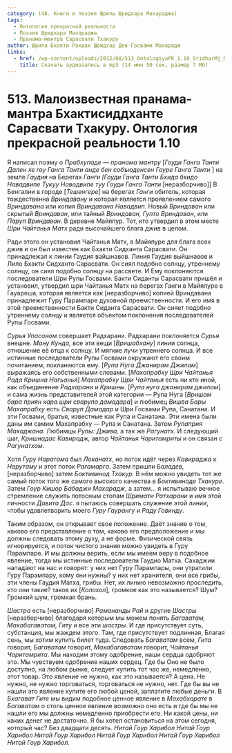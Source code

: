 ```yaml
---
category: (48. Книги и поэзия Шрилы Шридхара Махараджа)
tags:
  - Онтология прекрасной реальности
  - Поэзия Шридхара Махараджа
  - Пранама-мантра Сарасвати Тхакуру
author: Шрила Бхакти Ракшак Шридхар Дев-Госвами Махарадж
links:
  - href: /wp-content/uploads/2012/08/513_OntologiyaPR_1.10_SridharMj_Maloizvestnaya_pranama-mantra_Bhaktisiddhante_Sarasvati_Thakuru.mp3
    title: Скачать аудиозапись в mp3 (14 мин 50 сек, размер 7 Мб)
---
```


# 513. Малоизвестная пранама-мантра Бхактисиддханте Сарасвати Тхакуру. Онтология прекрасной реальности 1.10

Я написал поэму о *Прабхупаде* — *пранама* *мантру* [*Гоуди Ганга Танти Дален хе гоу Ганга Танти анде бен собъюденсен Гоуре Ганга Танти* ] на земле *Гаудия* на Берегах *Ганги* *[Гоуди* *Ганга Танти Бхида бхидо Навадвипе Тукуу Наводвипе туу Гоуди Ганга Танти* [неразборчиво]] В Бенгалии в городе [*Тешенгере*] на берегах *Ганги* обитель, которая тождественна *Вриндавану* и которая является проявлением самого *Вриндавана* или копия *Вриндавана Навадвип*. Новый *Вриндаван* или скрытый *Вриндаван*, или тайный *Вриндаван, Гупто Вриндаван*, или *Паруп* *Вриндаван*. В деревне Майяпур. Тот, кто утвердил в этом месте *Шри Чайтанья Матх* ради высочайшего блага *джив* в целом.

Ради этого он установил Чайтанья Матх, в Майяпуре для блага всех джив и он был известен как Бхакти Сидханта Сарасвати. Он принадлежал к линии Гаудия вайшнавов. Линия Гаудия выйшнавов и Лило Бхакти Сидханто Сарасвати. Он сиял подобно солнцу, утреннему солнцу, он сиял подобно солнцу на рассвете. И Ему поклоняются последователи Шри Рупы Госвами. Бакти Сиданты Сарасвати пришёл и установил, утвердил шри Чайтанья Матх на берегах Ганги в Майяпуре в Гауареша, которая является как [неразборчиво] копией Вриндавана принадлежит Гуру Парампаре духовной преемственности. И его имя в этой преемственности Бакти Сиданта Сарасвати. Он сияет подобно утреннему солнцу и является объектом поклонения последователей Рупы Госвами.

*Сурья Упасоном* совершает Радхарани. Радхарани поклоняется *Сурья* внешне. *Ману Кунда,* все эти вещи [*Вришабхану*] линии солнца, отношение её отца к солнцу. И мягкие лучи утреннего солнца. И все истинные последователи Рупы Госвами окружают его своим почитанием, покланяются ему. [*Рупа Нуга* *Джанирам Джилам*] выражаясь его собственными словами. [*Махапрабху Шри Чайтанья Рада Кришна Нагьанья*] *Махапрабху Шри Чайтанья* есть ни кто иной, как объединение *Радхарани* и *Кришны*. [*Рупа нуга джанирам джилам*] и сама жизнь представителей этой категории — Рупа Нуга [*Вришам бара приян кара шри сварупа дамадара*] и любимец *Вишва Бары Махапрабху* есть *Сваруп Дамадар* и Шри Госвами Рупа, Санатана. И эти Госвами, братья, известные как Рупа и Санатана. Эти имена были даны им самим Махапрабху — Рупа и Санатана. Затем *Рупаприя Махаджана.* Любимцы *Рупы: Джива,* а так же *Рагунатх.* И следующий шаг, *Кришнадас Кавирадж,* автор *Чайтанья Чаритамриты* и он связан с *Рагунатхом.*

Хотя *Гуру Наратама* был *Локанатх*, но поток идёт через *Кавираджа* к *Нарутаму* и этот поток *Рагамарга*. Затем пришли *Баладев*, [неразборчиво] затем *Бактивинод Тхакур.* В нём можно увидеть тот же самый поток того же самого высокого качества в *Бактивиноде Тхакуре*. Затем *Гоур Кишор* *Бабаджи Махарадж*, а затем… я испытываю вечное стремление служить лотосным стопам *Шримати Ратхарани* и имя этой личности *Давита Дас*. я пытаюсь совершать служение этой линии, чтобы удовлетворить моего *Гуру Гаурангу* и *Раду Говинду*.

Таким образом, он открывает свое положение. Даёт знание о том, каково его представление о том, каково его предположение и мы должны следовать этому духу, а не форме. Физической связь игнорируется, и поток чистого знания можно увидеть в Гуру Парампаре. И мы должны верить, если мы имеем веру в подобное явление, тогда мы истинные последователи Гаудио Матха. Сахаджии нападают на нас и говорят: у них нет Гуру Парампары, они утратили Гуру Парампару, кому они нужны? у них нет хранителя, они все грибы, эти члены Гаудия Матха, грибы. Нет, их линию невозможно проследить, кто они такие? таков их [*Колохол*], громкое как это называется? Шум? Громкий шум, громкая брань.

*Шастра* есть [неразборчиво] *Рамананды Рай* и другие *Шастры* [неразборчиво] благодаря которым мы можем понять *Багаватам, Махабагаватам, Гиту* и все эти *шастры*. И где присутствует суть, субстанция, мы жаждем этого. Там, где присутствует подлинная, Благая сень, мы хотим купить билет туда. Следовать *Багаватам* всем, *Гита* говорит, *Багаватам* говорит, *Махабагаватам* говорит, *Чайтанья Чаритамрита*. Мы находим этому одобрение, наши сердца одобряют это. Мы чувствуем одобрение наших сердец. Где бы Оно не было доступно, на любом рынке, следует купить тот час же, немедленно, этот товар. Это явление не нужно, как это называется? А цена. Не нужно, не нужно торговаться, торговаться не нужно, нет. Где бы вы не нашли это явление купите его любой ценой, заплатите любые деньги. В *Бхагават Гите* мы видим подобное ценное явление в *Махабхарате* в *Багаватам* о столь ценное явление возможно оно есть и где бы мы не нашли его мы должны немедленно приобрести его. Ни какой цены, ни каких денег не достаточно. Я бы хотел остановиться на этом сегодня, который час? Без двадцати десять. *Нитай Гоур Харибол Нитай Гоур Харибол Нитай Гоур Харибол Нитай Гоур Харибол Нитай Гоур Харибол Нитай Гоур Харибол.*


